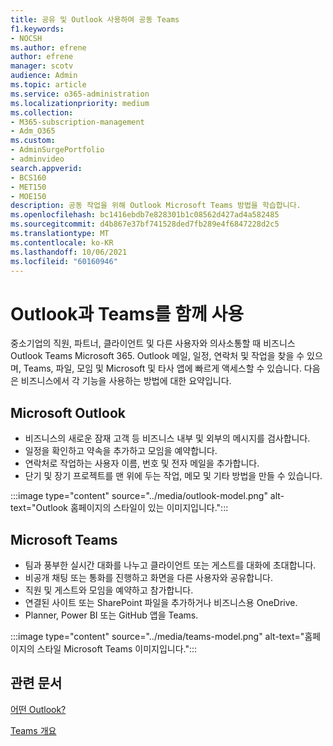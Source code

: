 ```yaml
---
title: 공유 및 Outlook 사용하여 공동 Teams
f1.keywords:
- NOCSH
ms.author: efrene
author: efrene
manager: scotv
audience: Admin
ms.topic: article
ms.service: o365-administration
ms.localizationpriority: medium
ms.collection:
- M365-subscription-management
- Adm_O365
ms.custom:
- AdminSurgePortfolio
- adminvideo
search.appverid:
- BCS160
- MET150
- MOE150
description: 공동 작업을 위해 Outlook Microsoft Teams 방법을 학습합니다.
ms.openlocfilehash: bc1416ebdb7e828301b1c08562d427ad4a582485
ms.sourcegitcommit: d4b867e37bf741528ded7fb289e4f6847228d2c5
ms.translationtype: MT
ms.contentlocale: ko-KR
ms.lasthandoff: 10/06/2021
ms.locfileid: "60160946"
---
```

# <a name="use-outlook-and-teams-together"></a>Outlook과 Teams를 함께 사용

중소기업의 직원, 파트너, 클라이언트 및 다른 사용자와 의사소통할 때 비즈니스 Outlook Teams Microsoft 365. Outlook 메일, 일정, 연락처 및 작업을 찾을 수 있으며, Teams, 파일, 모임 및 Microsoft 및 타사 앱에 빠르게 액세스할 수 있습니다. 다음은 비즈니스에서 각 기능을 사용하는 방법에 대한 요약입니다.

## <a name="microsoft-outlook"></a>Microsoft Outlook

- 비즈니스의 새로운 잠재 고객 등 비즈니스 내부 및 외부의 메시지를 검사합니다.
- 일정을 확인하고 약속을 추가하고 모임을 예약합니다.
- 연락처로 작업하는 사용자 이름, 번호 및 전자 메일을 추가합니다.
- 단기 및 장기 프로젝트를 맨 위에 두는 작업, 메모 및 기타 방법을 만들 수 있습니다.

:::image type="content" source="../media/outlook-model.png" alt-text="Outlook 홈페이지의 스타일이 있는 이미지입니다.":::

## <a name="microsoft-teams"></a>Microsoft Teams

- 팀과 풍부한 실시간 대화를 나누고 클라이언트 또는 게스트를 대화에 초대합니다.
- 비공개 채팅 또는 통화를 진행하고 화면을 다른 사용자와 공유합니다.
- 직원 및 게스트와 모임을 예약하고 참가합니다.
- 연결된 사이트 또는 SharePoint 파일을 추가하거나 비즈니스용 OneDrive.
- Planner, Power BI 또는 GitHub 앱을 Teams.

:::image type="content" source="../media/teams-model.png" alt-text="홈페이지의 스타일 Microsoft Teams 이미지입니다."::: 

## <a name="related-articles"></a>관련 문서

[어떤 Outlook?](https://support.microsoft.com/office10f1fa35-f33a-4cb7-838c-a7f3e6228b20)

[Teams 개요](/MicrosoftTeams/Teams-overview)